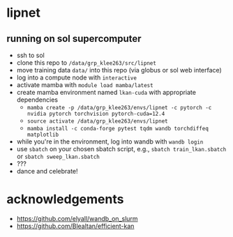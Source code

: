 # lipnet

## running on sol supercomputer

- ssh to sol
- clone this repo to `/data/grp_klee263/src/lipnet`
- move training data `data/` into this repo (via globus or sol web interface)
- log into a compute node with `interactive`
- activate mamba with `module load mamba/latest`
- create mamba environment named `lkan-cuda` with appropriate dependencies
  - `mamba create -p /data/grp_klee263/envs/lipnet -c pytorch -c nvidia pytorch
    torchvision pytorch-cuda=12.4`
  - `source activate /data/grp_klee263/envs/lipnet`
  - `mamba install -c conda-forge pytest tqdm wandb torchdiffeq matplotlib`
- while you're in the environment, log into wandb with `wandb login`
- use `sbatch` on your chosen sbatch script, e.g., `sbatch train_lkan.sbatch` or `sbatch sweep_lkan.sbatch`
- ???
- dance and celebrate!

# acknowledgements
- https://github.com/elyall/wandb_on_slurm
- https://github.com/Blealtan/efficient-kan
